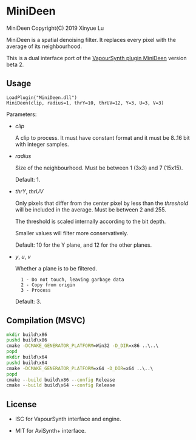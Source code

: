 # MiniDeen

MiniDeen Copyright(C) 2019 Xinyue Lu

MiniDeen is a spatial denoising filter. It replaces every pixel with the average of its neighbourhood.

This is a dual interface port of the [VapourSynth plugin MiniDeen](https://github.com/dubhater/vapoursynth-minideen) version beta 2.


## Usage

```
LoadPlugin("MiniDeen.dll")
MiniDeen(clip, radius=1, thrY=10, thrUV=12, Y=3, U=3, V=3)
```

Parameters:

- *clip*

    A clip to process. It must have constant format and it must be 8..16 bit with integer samples.

- *radius*

    Size of the neighbourhood. Must be between 1 (3x3) and 7 (15x15).

    Default: 1.

- *thrY*, *thrUV*

    Only pixels that differ from the center pixel by less than the *threshold* will be included in the average. Must be between 2 and 255.

    The threshold is scaled internally according to the bit depth.

    Smaller values will filter more conservatively.

    Default: 10 for the Y plane, and 12 for the other planes.

- *y*, *u*, *v*

    Whether a plane is to be filtered.

        1 - Do not touch, leaving garbage data
        2 - Copy from origin
        3 - Process

    Default: 3.


## Compilation (MSVC)

```cmd
mkdir build\x86
pushd build\x86
cmake -DCMAKE_GENERATOR_PLATFORM=Win32 -D_DIR=x86 ..\..\
popd
mkdir build\x64
pushd build\x64
cmake -DCMAKE_GENERATOR_PLATFORM=x64 -D_DIR=x64 ..\..\
popd
cmake --build build\x86 --config Release
cmake --build build\x64 --config Release
```


## License

* ISC for VapourSynth interface and engine.

* MIT for AviSynth+ interface.

